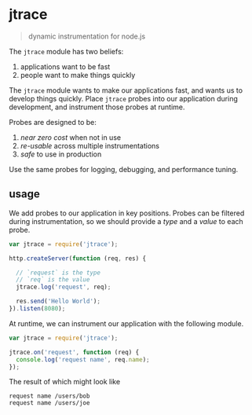 # jtrace

> dynamic instrumentation for node.js

The `jtrace` module has two beliefs:

1. applications want to be fast
2. people want to make things quickly

The `jtrace` module wants to make our applications fast,
and wants us to develop things quickly.
Place `jtrace` probes into our application during development,
and instrument those probes at runtime.

Probes are designed to be:

1. *near zero cost* when not in use
2. *re-usable* across multiple instrumentations
3. *safe* to use in production

Use the same probes for logging, debugging, and performance tuning.

## usage

We add probes to our application in key positions.
Probes can be filtered during instrumentation,
so we should provide a *type* and a *value* to each probe.

```javascript
var jtrace = require('jtrace');

http.createServer(function (req, res) {

  // `request` is the type
  // `req` is the value
  jtrace.log('request', req);

  res.send('Hello World');
}).listen(8080);
```

At runtime, we can instrument our application with the following module.

```javascript
var jtrace = require('jtrace');

jtrace.on('request', function (req) {
  console.log('request name', req.name);
});
```

The result of which might look like

```text
request name /users/bob
request name /users/joe
```
